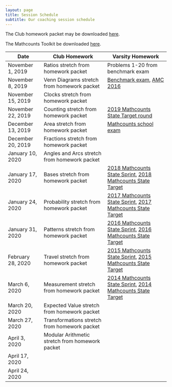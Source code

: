 ```yaml
---
layout: page
title: Session Schedule
subtitle: Our coaching session schedule
---
```


The Club homework packet may be downloaded <a href="/files/Homework%20Packet.pdf">here</a>.

The Mathcounts Toolkit be downloaded <a href="/files/Mathcounts%20Toolkit.pdf">here</a>.

| Date | Club Homework | Varsity Homework |
| ------------- |-------------| ----|
|November 1, 2019 | Ratios stretch from homework packet | Problems 1-20 from benchmark exam
|November 8, 2019 | Venn Diagrams stretch from homework packet | <a href="/files/RMS%201920B%20Exam.pdf" target="_blank">Benchmark exam</a>, <a href="https://artofproblemsolving.com/wiki/index.php/2016_AMC_8_Problems" target="_blank">AMC 2016</a>
|November 15, 2019 | Clocks stretch from homework packet |
|November 22, 2019 | Counting stretch from homework packet | <a href="https://www.mathcounts.org/sites/default/files/2019%20State%20Competition%20Target%20Round.pdf">2019 Mathcounts State Target round</a> 
|December 13, 2019 | Area stretch from homework packet | <a href="/files/RMS%201920M%20Exam.pdf" target="_blank">Mathcounts school exam</a>
|December 20, 2019 | Fractions stretch from homework packet | 
|January 10, 2020 | Angles and Arcs stretch from homework packet | 
|January 17, 2020 | Bases stretch from homework packet | <a href="https://www.mathcounts.org/sites/default/files/u5328/2018%20State%20Sprint%20Round.pdf">2018 Mathcounts State Sprint</a>, <a href="https://www.mathcounts.org/sites/default/files/u5328/2018%20State%20Target%20Round.pdf">2018 Mathcounts State Target</a>
|January 24, 2020 | Probability stretch from homework packet | <a href="https://www.mathcounts.org/sites/default/files/u5328/2017%20State%20Sprint%20Round.pdf">2017 Mathcounts State Sprint</a>, <a href="https://www.mathcounts.org/sites/default/files/u5328/2017%20State%20Target%20Round.pdf">2017 Mathcounts State Target</a>
|January 31, 2020 | Patterns stretch from homework packet | <a href="https://www.mathcounts.org/sites/default/files/u1706/2016%20State%20Sprint.pdf">2016 Mathcounts State Sprint</a>, <a href="https://www.mathcounts.org/sites/default/files/u1706/2016%20State%20Target.pdf">2016 Mathcounts State Target</a>
|February 28, 2020 | Travel stretch from homework packet | <a href="https://www.scarsdaleschools.k12.ny.us/cms/lib5/NY01001205/Centricity/Domain/398/2015%20State%20Competition%20Sprint%20Round.pdf">2015 Mathcounts State Sprint</a>, <a href="https://www.scarsdaleschools.k12.ny.us/cms/lib5/NY01001205/Centricity/Domain/398/2015%20State%20Competition%20Target%20Round.pdf">2015 Mathcounts State Target</a>
|March 6, 2020 | Measurement stretch from homework packet | <a href="https://samsmathclub.com/Forum/index.php?action=dlattach;topic=35.0;attach=43">2014 Mathcounts State Sprint</a>, <a href="https://samsmathclub.com/Forum/index.php?action=dlattach;topic=35.0;attach=44">2014 Mathcounts State Target</a>
|March 20, 2020 | Expected Value stretch from homework packet |  
|March 27, 2020 | Transformations stretch from homework packet | 
|April 3, 2020 | Modular Arithmetic stretch from homework packet | 
|April 17, 2020 | | 
|April 24, 2020 | | 
